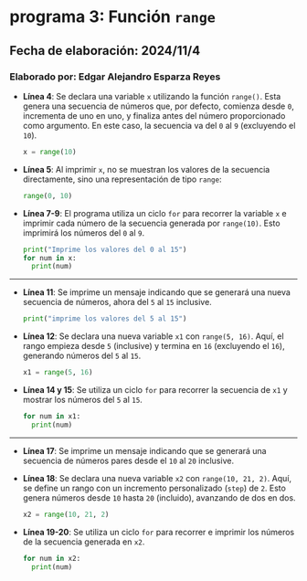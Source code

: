 # programa 3: Función `range`  
## Fecha de elaboración: 2024/11/4  
### Elaborado por: Edgar Alejandro Esparza Reyes  

- **Línea 4**: Se declara una variable `x` utilizando la función `range()`. Esta genera una secuencia de números que, por defecto, comienza desde `0`, incrementa de uno en uno, y finaliza antes del número proporcionado como argumento. En este caso, la secuencia va del `0` al `9` (excluyendo el `10`).  
  ```python
  x = range(10)
  ```

- **Línea 5**: Al imprimir `x`, no se muestran los valores de la secuencia directamente, sino una representación de tipo `range`:
  ```python
  range(0, 10)
  ```

- **Línea 7-9**: El programa utiliza un ciclo `for` para recorrer la variable `x` e imprimir cada número de la secuencia generada por `range(10)`. Esto imprimirá los números del `0` al `9`.  
  ``` python
  print("Imprime los valores del 0 al 15")
  for num in x:
    print(num)
  ```
---

- **Línea 11**: Se imprime un mensaje indicando que se generará una nueva secuencia de números, ahora del `5` al `15` inclusive.
  ``` python
  print("imprime los valores del 5 al 15")
  ```

- **Línea 12**: Se declara una nueva variable `x1` con `range(5, 16)`. Aquí, el rango empieza desde `5` (inclusive) y termina en `16` (excluyendo el `16`), generando números del `5` al `15`.  
  ```python
  x1 = range(5, 16)
  ```

- **Línea 14 y 15**: Se utiliza un ciclo `for` para recorrer la secuencia de `x1` y mostrar los números del `5` al `15`.
  ```python
  for num in x1:
    print(num)
  ```

---

- **Línea 17**: Se imprime un mensaje indicando que se generará una secuencia de números pares desde el `10` al `20` inclusive.

- **Línea 18**: Se declara una nueva variable `x2` con `range(10, 21, 2)`. Aquí, se define un rango con un incremento personalizado (`step`) de `2`. Esto genera números desde `10` hasta `20` (incluido), avanzando de dos en dos.  
  ```python
  x2 = range(10, 21, 2)
  ```

- **Línea 19-20**: Se utiliza un ciclo `for` para recorrer e imprimir los números de la secuencia generada en `x2`.
  ```python
  for num in x2:
    print(num)
  ```
